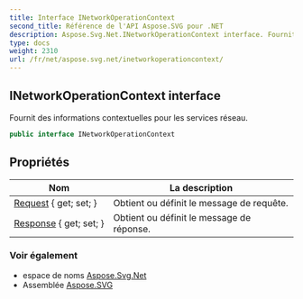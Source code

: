```yaml
---
title: Interface INetworkOperationContext
second_title: Référence de l'API Aspose.SVG pour .NET
description: Aspose.Svg.Net.INetworkOperationContext interface. Fournit des informations contextuelles pour les services réseau.
type: docs
weight: 2310
url: /fr/net/aspose.svg.net/inetworkoperationcontext/
---
```

## INetworkOperationContext interface

Fournit des informations contextuelles pour les services réseau.

```csharp
public interface INetworkOperationContext
```

## Propriétés

| Nom | La description |
| --- | --- |
| [Request](../../aspose.svg.net/inetworkoperationcontext/request/) { get; set; } | Obtient ou définit le message de requête. |
| [Response](../../aspose.svg.net/inetworkoperationcontext/response/) { get; set; } | Obtient ou définit le message de réponse. |

### Voir également

* espace de noms [Aspose.Svg.Net](../../aspose.svg.net/)
* Assemblée [Aspose.SVG](../../)


